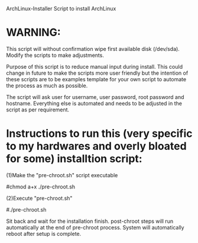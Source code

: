 ArchLinux-Installer
Script to install ArchLinux

# WARNING:
This script will without confirmation wipe first available disk (/dev/sda). Modify the scripts to make adjustments.

Purpose of this script is to reduce manual input during install. This could change in future to make the scripts more user friendly but the intention of these scripts are to be examples template for your own script to automate the process as much as possible.


The script will ask user for username, user password, root password and hostname. Everything else is automated and needs to be adjusted in the script as per requirement.

# Instructions to run this (very specific to my hardwares and overly bloated for some) installtion script:

(1)Make the "pre-chroot.sh" script executable

  #chmod a+x ./pre-chroot.sh

(2)Execute "pre-chroot.sh"

  #./pre-chroot.sh


Sit back and wait for the installation finish. post-chroot steps will run automatically at the end of pre-chroot process. System will automatically reboot after setup is complete.
